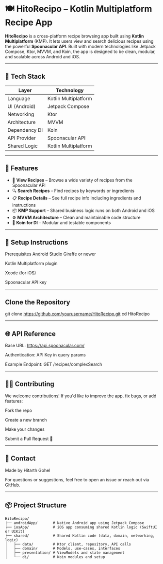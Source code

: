 # 🍽️ HitoRecipo – Kotlin Multiplatform Recipe App

**HitoRecipo** is a cross-platform recipe browsing app built using **Kotlin Multiplatform** (KMP). It lets users view and search delicious recipes using the powerful **Spoonacular API**. Built with modern technologies like Jetpack Compose, Ktor, MVVM, and Koin, the app is designed to be clean, modular, and scalable across Android and iOS.

---

## 🚀 Tech Stack

| Layer             | Technology             |
|------------------|------------------------|
| Language         | Kotlin Multiplatform   |
| UI (Android)     | Jetpack Compose        |
| Networking       | Ktor                   |
| Architecture     | MVVM                   |
| Dependency DI    | Koin                   |
| API Provider     | Spoonacular API        |
| Shared Logic     | Kotlin Multiplatform   |

---

## 📱 Features

- 🍲 **View Recipes** – Browse a wide variety of recipes from the Spoonacular API
- 🔍 **Search Recipes** – Find recipes by keywords or ingredients
- 📋 **Recipe Details** – See full recipe info including ingredients and instructions
- 📦 **KMP Support** – Shared business logic runs on both Android and iOS
- ⚙️ **MVVM Architecture** – Clean and maintainable code structure
- 💉 **Koin for DI** – Modular and testable components

---

## 🔧 Setup Instructions
Prerequisites
Android Studio Giraffe or newer

Kotlin Multiplatform plugin

Xcode (for iOS)

Spoonacular API key 

---

## Clone the Repository

git clone https://github.com/yourusername/HitoRecipo.git
cd HitoRecipo

---

## 🌐 API Reference
Base URL: https://api.spoonacular.com/

Authentication: API Key in query params

Example Endpoint: GET /recipes/complexSearch

---

## 🧑‍💻 Contributing
We welcome contributions! If you'd like to improve the app, fix bugs, or add features:

Fork the repo

Create a new branch

Make your changes

Submit a Pull Request 🚀

---

## 💬 Contact
Made by Hitarth Gohel

For questions or suggestions, feel free to open an issue or reach out via GitHub.

---


## 📦 Project Structure

```text
HitoRecipo/
├── androidApp/       # Native Android app using Jetpack Compose
├── iosApp/           # iOS app consuming shared Kotlin logic (SwiftUI or UIKit)
├── shared/           # Shared Kotlin code (data, domain, networking, logic)
│   ├── data/         # Ktor client, repository, API calls
│   ├── domain/       # Models, use-cases, interfaces
│   ├── presentation/ # ViewModels and state management
│   └── di/           # Koin modules and setup

